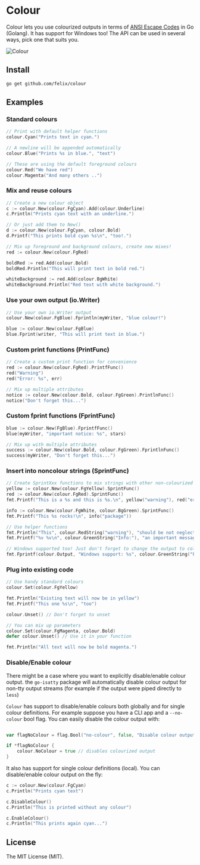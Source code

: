 # Colour

Colour lets you use colourized outputs in terms of [ANSI Escape
Codes](http://en.wikipedia.org/wiki/ANSI_escape_code#Colours) in Go (Golang). It
has support for Windows too! The API can be used in several ways, pick one that
suits you.


![Colour](https://i.imgur.com/c1JI0lA.png)


## Install

```bash
go get github.com/felix/colour
```

## Examples

### Standard colours

```go
// Print with default helper functions
colour.Cyan("Prints text in cyan.")

// A newline will be appended automatically
colour.Blue("Prints %s in blue.", "text")

// These are using the default foreground colours
colour.Red("We have red")
colour.Magenta("And many others ..")

```

### Mix and reuse colours

```go
// Create a new colour object
c := colour.New(colour.FgCyan).Add(colour.Underline)
c.Println("Prints cyan text with an underline.")

// Or just add them to New()
d := colour.New(colour.FgCyan, colour.Bold)
d.Printf("This prints bold cyan %s\n", "too!.")

// Mix up foreground and background colours, create new mixes!
red := colour.New(colour.FgRed)

boldRed := red.Add(colour.Bold)
boldRed.Println("This will print text in bold red.")

whiteBackground := red.Add(colour.BgWhite)
whiteBackground.Println("Red text with white background.")
```

### Use your own output (io.Writer)

```go
// Use your own io.Writer output
colour.New(colour.FgBlue).Fprintln(myWriter, "blue colour!")

blue := colour.New(colour.FgBlue)
blue.Fprint(writer, "This will print text in blue.")
```

### Custom print functions (PrintFunc)

```go
// Create a custom print function for convenience
red := colour.New(colour.FgRed).PrintfFunc()
red("Warning")
red("Error: %s", err)

// Mix up multiple attributes
notice := colour.New(colour.Bold, colour.FgGreen).PrintlnFunc()
notice("Don't forget this...")
```

### Custom fprint functions (FprintFunc)

```go
blue := colour.New(FgBlue).FprintfFunc()
blue(myWriter, "important notice: %s", stars)

// Mix up with multiple attributes
success := colour.New(colour.Bold, colour.FgGreen).FprintlnFunc()
success(myWriter, "Don't forget this...")
```

### Insert into noncolour strings (SprintFunc)

```go
// Create SprintXxx functions to mix strings with other non-colourized strings:
yellow := colour.New(colour.FgYellow).SprintFunc()
red := colour.New(colour.FgRed).SprintFunc()
fmt.Printf("This is a %s and this is %s.\n", yellow("warning"), red("error"))

info := colour.New(colour.FgWhite, colour.BgGreen).SprintFunc()
fmt.Printf("This %s rocks!\n", info("package"))

// Use helper functions
fmt.Println("This", colour.RedString("warning"), "should be not neglected.")
fmt.Printf("%v %v\n", colour.GreenString("Info:"), "an important message.")

// Windows supported too! Just don't forget to change the output to colour.Output
fmt.Fprintf(colour.Output, "Windows support: %s", colour.GreenString("PASS"))
```

### Plug into existing code

```go
// Use handy standard colours
colour.Set(colour.FgYellow)

fmt.Println("Existing text will now be in yellow")
fmt.Printf("This one %s\n", "too")

colour.Unset() // Don't forget to unset

// You can mix up parameters
colour.Set(colour.FgMagenta, colour.Bold)
defer colour.Unset() // Use it in your function

fmt.Println("All text will now be bold magenta.")
```

### Disable/Enable colour

There might be a case where you want to explicitly disable/enable colour output.
the `go-isatty` package will automatically disable colour output for non-tty
output streams (for example if the output were piped directly to `less`)

`Colour` has support to disable/enable colours both globally and for single colour
definitions. For example suppose you have a CLI app and a `--no-colour` bool
flag. You can easily disable the colour output with:

```go

var flagNoColour = flag.Bool("no-colour", false, "Disable colour output")

if *flagNoColour {
	colour.NoColour = true // disables colourized output
}
```

It also has support for single colour definitions (local). You can
disable/enable colour output on the fly:

```go
c := colour.New(colour.FgCyan)
c.Println("Prints cyan text")

c.DisableColour()
c.Println("This is printed without any colour")

c.EnableColour()
c.Println("This prints again cyan...")
```

## License

The MIT License (MIT).

